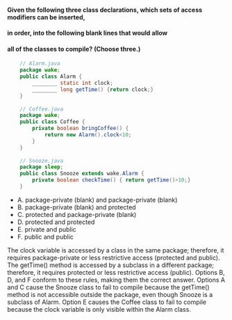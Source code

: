 #### Given the following three class declarations, which sets of access modifiers can be inserted,
#### in order, into the following blank lines that would allow
#### all of the classes to compile? (Choose three.)

```java
    // Alarm.java
    package wake;
    public class Alarm {
        ________ static int clock;
        ________ long getTime() {return clock;}
    }
    
    // Coffee.java
    package wake;
    public class Coffee {
        private boolean bringCoffee() {
            return new Alarm().clock˂10;
        }
    }
    
    // Snooze.java
    package sleep;
    public class Snooze extends wake.Alarm {
        private boolean checkTime() { return getTime()˃10;}
    }
```


* A. package-private (blank) and package-private (blank)
* B. package-private (blank) and protected
* C. protected and package-private (blank)
* D. protected and protected
* E. private and public
* F. public and public

The clock variable is accessed by a class in the same package; therefore,
it requires package-private or less restrictive access (protected and public).
The getTime() method is accessed by a subclass in a different package; therefore,
it requires protected or less restrictive access (public).
Options B, D, and F conform to these rules, making them the correct answer.
Options A and C cause the Snooze class to fail to compile because the getTime() method
is not accessible outside the package, even though Snooze is a subclass of Alarm.
Option E causes the Coffee class to fail to compile because the clock variable
is only visible within the Alarm class.